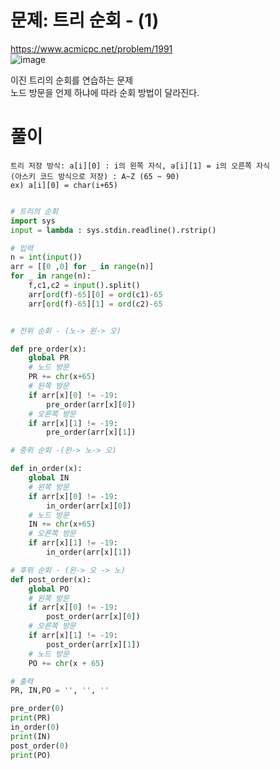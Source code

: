 # 문졔: 트리 순회 - (1)
https://www.acmicpc.net/problem/1991  
![image](https://user-images.githubusercontent.com/87055456/139640843-d71a5a1e-dee1-479f-a99d-139ed873545a.png)


이진 트리의 순회를 연습하는 문제  
노드 방문을 언제 하냐에 따라 순회 방법이 달라진다.
# 풀이
```
트리 저장 방식: a[i][0] : i의 왼쪽 자식, a[i][1] = i의 오른쪽 자식
(아스키 코드 방식으로 저장) : A~Z (65 ~ 90)
ex) a[i][0] = char(i+65)

```
``` python

# 트리의 순회
import sys
input = lambda : sys.stdin.readline().rstrip()

# 입력
n = int(input())
arr = [[0 ,0] for _ in range(n)]
for _ in range(n):
    f,c1,c2 = input().split()
    arr[ord(f)-65][0] = ord(c1)-65
    arr[ord(f)-65][1] = ord(c2)-65


# 전위 순회 - (노-> 왼-> 오)

def pre_order(x):
    global PR
    # 노드 방문
    PR += chr(x+65)
    # 왼쪽 방문
    if arr[x][0] != -19:
        pre_order(arr[x][0])
    # 오른쪽 방문
    if arr[x][1] != -19:
        pre_order(arr[x][1])

# 중위 순회 -(왼-> 노-> 오)

def in_order(x):
    global IN
    # 왼쪽 방문
    if arr[x][0] != -19:
        in_order(arr[x][0])
    # 노드 방문
    IN += chr(x+65)
    # 오른쪽 방문
    if arr[x][1] != -19:
        in_order(arr[x][1])

# 후위 순회 - (왼-> 오 -> 노)
def post_order(x):
    global PO
    # 왼쪽 방문
    if arr[x][0] != -19:
        post_order(arr[x][0])
    # 오른쪽 방문
    if arr[x][1] != -19:
        post_order(arr[x][1])
    # 노드 방문
    PO += chr(x + 65)

# 출력
PR, IN,PO = '', '', ''

pre_order(0)
print(PR)
in_order(0)
print(IN)
post_order(0)
print(PO)

```
